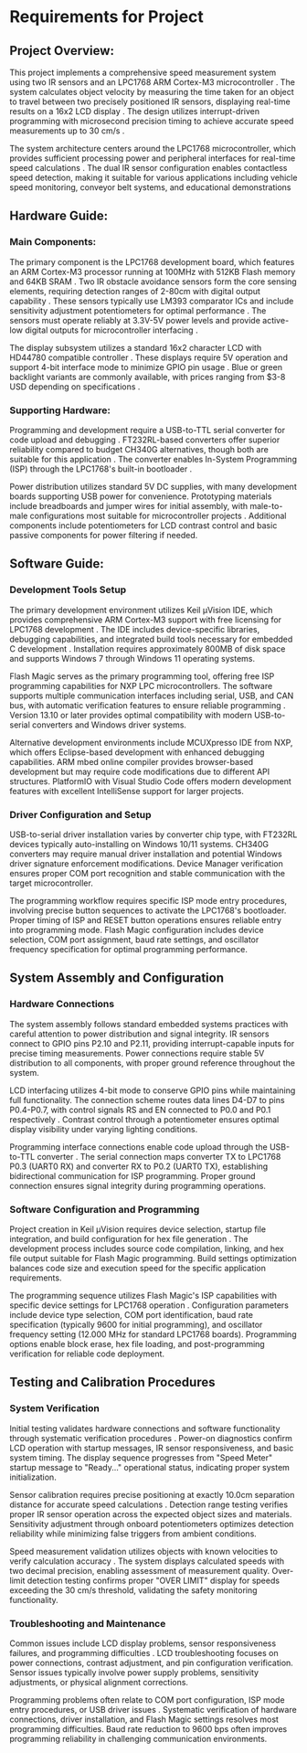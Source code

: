 # Requirements for Project
## Project Overview:
This project implements a comprehensive speed measurement system using two IR sensors and an LPC1768 ARM Cortex-M3 microcontroller . The system calculates object velocity by measuring the time taken for an object to travel between two precisely positioned IR sensors, displaying real-time results on a 16x2 LCD display . The design utilizes interrupt-driven programming with microsecond precision timing to achieve accurate speed measurements up to 30 cm/s
.

The system architecture centers around the LPC1768 microcontroller, which provides sufficient processing power and peripheral interfaces for real-time speed calculations
. The dual IR sensor configuration enables contactless speed detection, making it suitable for various applications including vehicle speed monitoring, conveyor belt systems, and educational demonstrations

## Hardware Guide:
### Main Components:
The primary component is the LPC1768 development board, which features an ARM Cortex-M3 processor running at 100MHz with 512KB Flash memory and 64KB SRAM . Two IR obstacle avoidance sensors form the core sensing elements, requiring detection ranges of 2-80cm with digital output capability . These sensors typically use LM393 comparator ICs and include sensitivity adjustment potentiometers for optimal performance . The sensors must operate reliably at 3.3V-5V power levels and provide active-low digital outputs for microcontroller interfacing
.

The display subsystem utilizes a standard 16x2 character LCD with HD44780 compatible controller
. These displays require 5V operation and support 4-bit interface mode to minimize GPIO pin usage . Blue or green backlight variants are commonly available, with prices ranging from $3-8 USD depending on specifications .

### Supporting Hardware:
Programming and development require a USB-to-TTL serial converter for code upload and debugging . FT232RL-based converters offer superior reliability compared to budget CH340G alternatives, though both are suitable for this application . The converter enables In-System Programming (ISP) through the LPC1768's built-in bootloader
.

Power distribution utilizes standard 5V DC supplies, with many development boards supporting USB power for convenience. Prototyping materials include breadboards and jumper wires for initial assembly, with male-to-male configurations most suitable for microcontroller projects . Additional components include potentiometers for LCD contrast control and basic passive components for power filtering if needed.
## Software Guide:
### Development Tools Setup

The primary development environment utilizes Keil μVision IDE, which provides comprehensive ARM Cortex-M3 support with free licensing for LPC1768 development
. The IDE includes device-specific libraries, debugging capabilities, and integrated build tools necessary for embedded C development
. Installation requires approximately 800MB of disk space and supports Windows 7 through Windows 11 operating systems.

Flash Magic serves as the primary programming tool, offering free ISP programming capabilities for NXP LPC microcontrollers. The software supports multiple communication interfaces including serial, USB, and CAN bus, with automatic verification features to ensure reliable programming
. Version 13.10 or later provides optimal compatibility with modern USB-to-serial converters and Windows driver systems.

Alternative development environments include MCUXpresso IDE from NXP, which offers Eclipse-based development with enhanced debugging capabilities. ARM mbed online compiler provides browser-based development but may require code modifications due to different API structures. PlatformIO with Visual Studio Code offers modern development features with excellent IntelliSense support for larger projects.

### Driver Configuration and Setup

USB-to-serial driver installation varies by converter chip type, with FT232RL devices typically auto-installing on Windows 10/11 systems. CH340G converters may require manual driver installation and potential Windows driver signature enforcement modifications. Device Manager verification ensures proper COM port recognition and stable communication with the target microcontroller.

The programming workflow requires specific ISP mode entry procedures, involving precise button sequences to activate the LPC1768's bootloader. Proper timing of ISP and RESET button operations ensures reliable entry into programming mode. Flash Magic configuration includes device selection, COM port assignment, baud rate settings, and oscillator frequency specification for optimal programming performance.

## System Assembly and Configuration
### Hardware Connections

The system assembly follows standard embedded systems practices with careful attention to power distribution and signal integrity. IR sensors connect to GPIO pins P2.10 and P2.11, providing interrupt-capable inputs for precise timing measurements. Power connections require stable 5V distribution to all components, with proper ground reference throughout the system.

LCD interfacing utilizes 4-bit mode to conserve GPIO pins while maintaining full functionality. The connection scheme routes data lines D4-D7 to pins P0.4-P0.7, with control signals RS and EN connected to P0.0 and P0.1 respectively
. Contrast control through a potentiometer ensures optimal display visibility under varying lighting conditions.

Programming interface connections enable code upload through the USB-to-TTL converter
. The serial connection maps converter TX to LPC1768 P0.3 (UART0 RX) and converter RX to P0.2 (UART0 TX), establishing bidirectional communication for ISP programming. Proper ground connection ensures signal integrity during programming operations.

### Software Configuration and Programming

Project creation in Keil μVision requires device selection, startup file integration, and build configuration for hex file generation
. The development process includes source code compilation, linking, and hex file output suitable for Flash Magic programming. Build settings optimization balances code size and execution speed for the specific application requirements.

The programming sequence utilizes Flash Magic's ISP capabilities with specific device settings for LPC1768 operation
. Configuration parameters include device type selection, COM port identification, baud rate specification (typically 9600 for initial programming), and oscillator frequency setting (12.000 MHz for standard LPC1768 boards). Programming options enable block erase, hex file loading, and post-programming verification for reliable code deployment.

## Testing and Calibration Procedures
### System Verification

Initial testing validates hardware connections and software functionality through systematic verification procedures
. Power-on diagnostics confirm LCD operation with startup messages, IR sensor responsiveness, and basic system timing. The display sequence progresses from "Speed Meter" startup message to "Ready..." operational status, indicating proper system initialization.

Sensor calibration requires precise positioning at exactly 10.0cm separation distance for accurate speed calculations
. Detection range testing verifies proper IR sensor operation across the expected object sizes and materials. Sensitivity adjustment through onboard potentiometers optimizes detection reliability while minimizing false triggers from ambient conditions.

Speed measurement validation utilizes objects with known velocities to verify calculation accuracy
. The system displays calculated speeds with two decimal precision, enabling assessment of measurement quality. Over-limit detection testing confirms proper "OVER LIMIT" display for speeds exceeding the 30 cm/s threshold, validating the safety monitoring functionality.

### Troubleshooting and Maintenance

Common issues include LCD display problems, sensor responsiveness failures, and programming difficulties
. LCD troubleshooting focuses on power connections, contrast adjustment, and pin configuration verification. Sensor issues typically involve power supply problems, sensitivity adjustments, or physical alignment corrections.

Programming problems often relate to COM port configuration, ISP mode entry procedures, or USB driver issues
. Systematic verification of hardware connections, driver installation, and Flash Magic settings resolves most programming difficulties. Baud rate reduction to 9600 bps often improves programming reliability in challenging communication environments.
